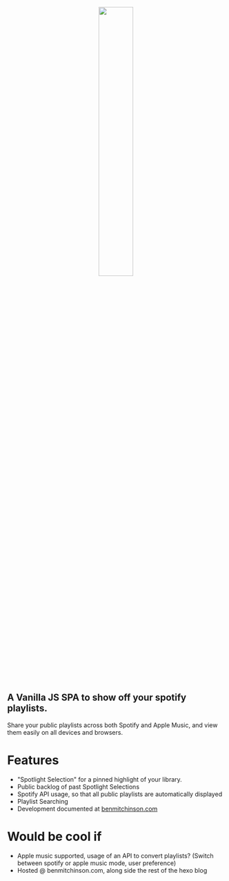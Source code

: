 <p align="center">
  <img width="40%" src="https://i.imgur.com/Jo4XFit.jpg">
</p>

## A Vanilla JS SPA to show off your spotify playlists.</br>
Share your public playlists across both Spotify and Apple Music, and view them easily on all devices and browsers.

# Features
* "Spotlight Selection" for a pinned highlight of your library.
* Public backlog of past Spotlight Selections
* Spotify API usage, so that all public playlists are automatically displayed
* Playlist Searching
* Development documented at [benmitchinson.com](https://benmitchinson.com)

# Would be cool if
* Apple music supported, usage of an API to convert playlists? (Switch between spotify or apple music mode, user preference)
* Hosted @ benmitchinson.com, along side the rest of the hexo blog
